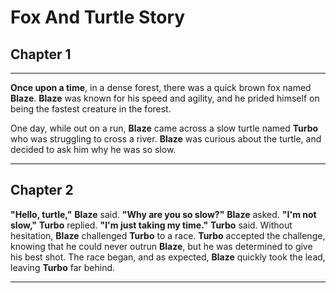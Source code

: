 # Fox And Turtle Story

## Chapter 1

---

**Once upon a time**, in a dense forest, there was a quick brown fox named **Blaze**. **Blaze** was known for his speed and agility, and he prided himself on being the fastest creature in the forest.

One day, while out on a run, **Blaze** came across a slow turtle named **Turbo** who was struggling to cross a river. **Blaze** was curious about the turtle, and decided to ask him why he was so slow.

---

## Chapter 2

**"Hello, turtle,"** **Blaze** said. **"Why are you so slow?"** **Blaze** asked. **"I'm not slow,"** **Turbo** replied. **"I'm just taking my time."** **Turbo** said. Without hesitation, **Blaze** challenged **Turbo** to a race. **Turbo** accepted the challenge, knowing that he could never outrun **Blaze**, but he was determined to give his best shot. The race began, and as expected, **Blaze** quickly took the lead, leaving **Turbo** far behind.

---
